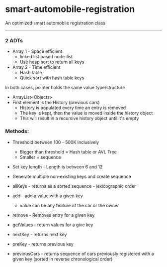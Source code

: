 # smart-automobile-registration

An optimized smart automobile registration class

---

### 2 ADTs

* Array 1 - Space efficient
    * linked list based node-list
    * Use heap sort to return all keys
* Array 2 - Time efficient
    * Hash table 
    * Quick sort with hash table keys
    
In both cases, pointer holds the same value type/structure
* ArrayList\<Objects\>
* First element is the History (previous cars)
    * History is populated every time an entry is removed
    * The key is kept, then the value is moved inside the history object
    * This will result in a recursive history object until it's empty  

### Methods:

* Threshold between 100 - 500K inclusively
    * Bigger than threshold = Hash table or AVL Tree
    * Smaller = sequence  
    
* Set key length - Length is between 6 and 12

* Generate multiple non-existing keys and create sequence 

* allKeys - returns as a sorted sequence - lexicographic order

* add - add a value with a given key
    * value can be any feature of the car or the owner
    
* remove - Removes entry for a given key

* getValues - return values for a give key 

* nextKey - returns next key

* preKey - returns previous key

* previousCars - returns sequence of cars previously registered with a given key (sorted in reverse chronological order)


